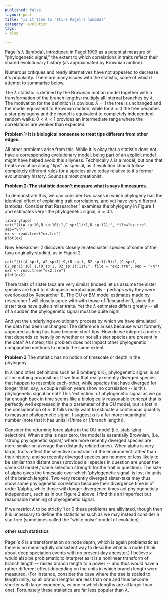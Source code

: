 ```yaml
---
published: false
layout: post
title: "Is it time to retire Pagel's lambda?"
category: evolution
tags: 
- blog

---
```



Pagel's $\lambda$ (lambda), introduced in [Pagel 1999]() as a potential measure of "phylogenetic signal," the extent to which correlations in traits reflect their shared evolutionary history (as approximated by Brownian motion).  

Numerous critiques and ready alternatives have not appeared to decrease it's popularity.  There are many issues with the statistic, some of which I attempt to summarise below.  


The $\lambda$ statistic is defined by the Brownian motion model together with a transformation of the branch lengths: multiply all internal branches by $\lambda$.  The motivation for the definition is obvious: $\lambda = 1$ the tree is unchanged and the model equivalent to Brownian motion, while for $\lambda = 0$ the tree becomes a star phylogeny and the model is equivalent to completely independent random walks.  $0 < \lambda < 1$ provides an intermediate range where the correlations are weaker than expected. 

**Problem 1: It is biological nonsense to treat tips different from other edges.**

All other problems arise from this.  While it is okay that a statistic does not have a corresponding evolutionary model, being part of an explicit model might have helped avoid this sillyness. Technically $\lambda$ is a model, but one that treats evolution along "tips" as special, as if evolution should follow completely different rules for a species alive today relative to it's former evolutionary history.  Sounds almost creationist.


**Problem 2: The statistic doesn't measure what is says it measures.**

To demonstrate this, we can consider two cases in which phylogeny has the identical effect of explaining trait correlations, and yet have very different lambdas. Consider that Researcher 1 examines the phylogeny in Figure 1 and estimates very little phylogenetic signal, $\lambda = 0.1$. 

```{r}
library(ape)
cat("(((A_sp:10,B_sp:10):1,C_sp:11):1,D_sp:12);", file="ex.tre", sep="\n")
ex <- read.tree("ex.tre")
plot(ex)
```

Now Researcher 2 discovers closely related sister species of some of the taxa originally studied, as in Figure 2. 

```{r}
cat("((((A_sp:1, A2_sp:1):9,(B_sp:1, B2_sp:1):9):1,(C_sp:1, C2_sp:1):10):1,(D_sp:1, D2_sp:1):11);", file = "ex2.tre", sep = "\n")
ex2 <- read.tree("ex2.tre")
plot(ex2)
```

There traits of sister taxa are very similar (indeed let us assume the sister species are hard to distinguish morphologically - perhaps why they were overlooked by Researcher 1).  The OU or BM model estimates made by researcher 1 will closely agree with with those of Researcher 1, since the sister taxa have quite similar traits.  Yet the $\lambda$ estimates differs greatly -- all of a sudden the phylogenetic signal must be quite high!  

And yet the underlying evolutionary process by which we have simulated the data has been unchanged!  The difference arises because what formerly appeared as long tips have become short tips.  How do we intepret a metric that depends so heavily on whether or not all sister species are present in the data?  As noted, this problem does not impact other phylogenetic comparative methods to nearly the same extent.  


**Problem 3** The statistic has no notion of timescale or depth in the phylogeny.  

In $\lambda$ (and other definitions such as Blomberg's K), phylogenetic signal is an all-or-nothing proposition.  If we find that  really recently diverged species that happen to resemble each-other, while species that have diverged for longer than, say, a couple million years show no correlation -- is this phylogenetic signal or not?  This 'extinction' of phylogenetic signal as we go far enough back in time seems like a biologically reasonable concept that is perfectly well expressed in the $\alpha$ parameter of the OU model, but is lost in the consideration of $\lambda$.  If folks really want to estimate a continuous quantity to measure phylogenetic signal, I suggest $\alpha$ is a far more meaningful number (note that it has units! (1/time or 1/branch length)).  


Consider the returning force alpha in the OU model (i.e. stabilizing selection).  When alpha is near zero, the model is essentially Brownian, (i.e. 'strong phylogenetic signal,' where more recently diverged species are more similar on average than distantly related ones).  When alpha is very large, traits reflect the selective constraint of the environment rather than their history, and so recently diverged species are no more or less likely to be similar than distant ones (provided all species in question are under the same OU model / same selection strength for the trait in question).  The size of alpha gives the timescale over which 'phylogenetic signal' is lost (in units of the branch length).  Two very recently diverged sister-taxa may thus show some phylogenetic correlation because their divergence time is of order 1/alpha, while those with longer divergence times act phylogeneticly independent, such as in our Figure 2 above.  I find this an imperfect but reasonable meaning of phylogenetic signal.  




If we restrict $\lambda$ to be strictly 1 or 0 these problems are alliviated, though then it is unnessary to define the statistic as such as we may instead consider a star tree (sometimes called the "white noise" model of evolution).   

#### other such statistics 

Pagel's $\delta$ is a transformation on node depth, which is again problematic as there is no meaningfully consistent way to describe what is a node (think about deep speciation events with no present day ancestor.)    I believe $\kappa$ would also be problematic to interpret as it is a nonlinear transform of branch length -- raises branch length to a power -- and thus would have a rather different effect depending on the units in which branch length were measured.  (For instance, consider the case where the tree is scaled to length unity, so all branch lengths are less than one and thus become shorter with large exponents, vs one in which lengths are all larger than one).  Fortunately these statistics are far less popular than $\lambda$. 


